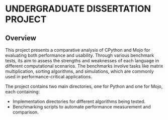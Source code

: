 # UNDERGRADUATE DISSERTATION PROJECT

## Overview

This project presents a comparative analysis of CPython and Mojo for evaluating both performance and usability. Through various benchmark tests, its aim to assess the strengths and weaknesses of each language in different computational scenarios. The benchmarks involve tasks like matrix multiplication, sorting algorithms, and simulations, which are commonly used in performance-critical applications.

The project contains two main directories, one for Python and one for Mojo, each containing:

- Implementation directories for different algorithms being tested.
- Benchmarking scripts to automate performance measurement and comparison.